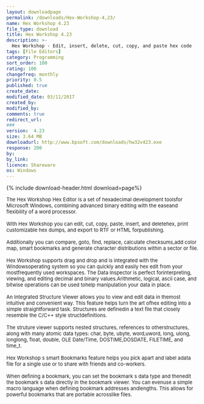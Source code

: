 ```yaml
---
layout: downloadpage
permalink: /downloads/Hex-Workshop-4,23/
name: Hex Workshop 4.23
file_type: download
title: Hex Workshop 4.23
description: >-
  Hex Workshop - Edit, insert, delete, cut, copy, and paste hex code
tags: [File Editors]
category: Programming
sort_order: 100
rating: 100
changefreq: monthly
priority: 0.5
published: true
create_date: 
modified_date: 03/11/2017
created_by: 
modified_by: 
comments: true
redirect_url: 
### 
version:  4.23
size: 3.64 MB
downloadurl: http://www.bpsoft.com/downloads/hw32v423.exe
response: 200
by: 
by_link: 
licence: Shareware
os: Windows
---
```


{% include download-header.html download=page%}

<p style="fix-download-text !important">
<p><font size="2"><p>The Hex Workshop Hex Editor is a set of hexadecimal development toolsfor Microsoft Windows, combining advanced binary editing with the easeand flexibility of a word processor. <br />
<br />
With Hex Workshop you can edit, cut, copy, paste, insert, and deletehex, print customizable hex dumps, and export to RTF or HTML forpublishing. <br />
<br />
Additionally you can compare, goto, find, replace, calculate checksums,add color map, smart bookmarks and generate character distributions within a sector or file. <br />
<br />
Hex Workshop supports drag and drop and is integrated with the Windowsoperating system so you can quickly and easily hex edit from your mostfrequently used workspaces. The Data Inspector is perfect forinterpreting, viewing, and editing decimal and binary values.Arithmetic, logical, ascii case, and bitwise operations can be used tohelp manipulation your data in place. <br />
<br />
An Integrated Structure Viewer allows you to view and edit data in themost intuitive and convenient way. This feature helps turn the art ofhex editing into a simple straightforward task. Structures are definedin a text file that closely resemble the C/C++ style structdefinitions. <br />
<br />
The struture viewer supports nested structures, references to otherstructures, along with many atomic data types: char, byte, ubyte, word,uword, long, ulong, longlong, float, double, OLE Date/Time, DOSTIME,DOSDATE, FILETIME, and time_t. <br />
<br />
Hex Workshop s smart Bookmarks feature helps you pick apart and label adata file for a single use or to share with friends and co-workers. <br />
<br />
When defining a bookmark, you can set the bookmark s data type and thenedit the bookmark s data directly in the bookmark viewer. You can evenuse a simple macro language when defining bookmark addresses andlengths. This allows for powerful bookmarks that are portable acrosslike files.</p></p></p>
